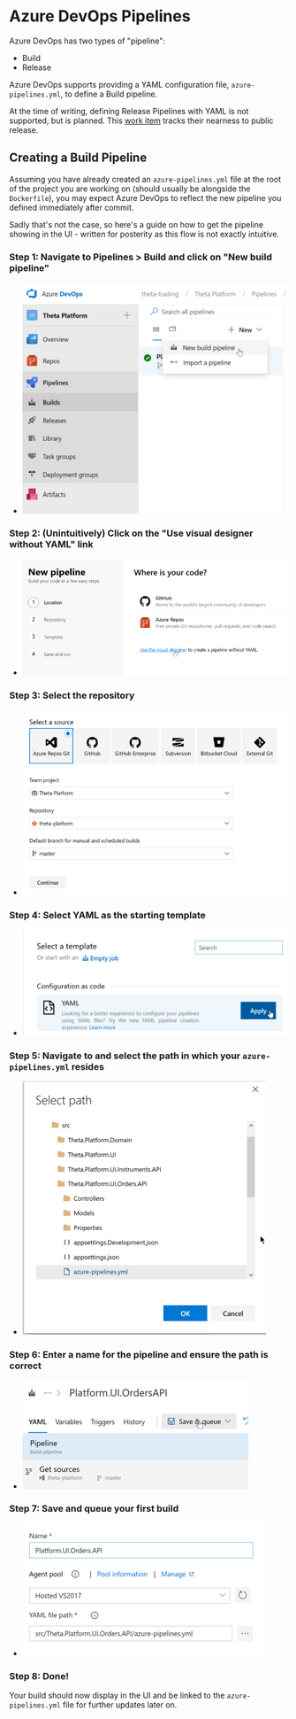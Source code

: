 # Azure DevOps Pipelines

Azure DevOps has two types of "pipeline":
- Build
- Release

Azure DevOps supports providing a YAML configuration file, `azure-pipelines.yml`, to define a Build pipeline. 

At the time of writing, defining Release Pipelines with YAML is not supported, but is planned. This [work item](https://dev.azure.com/mseng/Azure%20DevOps%20Roadmap/_workitems/edit/1221170) tracks their nearness to public release.

## Creating a Build Pipeline
Assuming you have already created an `azure-pipelines.yml` file at the root of the project you are working on (should usually be alongside the `Dockerfile`), you may expect Azure DevOps to reflect the new pipeline you defined immediately after commit. 

Sadly that's not the case, so here's a guide on how to get the pipeline showing in the UI - written for posterity as this flow is not exactly intuitive.

### Step 1: Navigate to Pipelines > Build and click on "New build pipeline"
- ![Step 1](img-create-pipeline/step-1.png "")

### Step 2: (Unintuitively) Click on the "Use visual designer without YAML" link
- ![Step 2](img-create-pipeline/step-2.png "")

### Step 3: Select the repository
- ![Step 3](img-create-pipeline/step-3.png "")

### Step 4: Select YAML as the starting template
- ![Step 4](img-create-pipeline/step-4.png "")

### Step 5: Navigate to and select the path in which your `azure-pipelines.yml` resides
- ![Step 5](img-create-pipeline/step-5.png "")

### Step 6: Enter a name for the pipeline and ensure the path is correct
- ![Step 6](img-create-pipeline/step-6.png "")

### Step 7: Save and queue your first build
- ![Step 7](img-create-pipeline/step-7.png "")

### Step 8: Done! 
Your build should now display in the UI and be linked to the `azure-pipelines.yml` file for further updates later on.